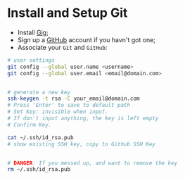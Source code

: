 # Install and Setup Git

-   Install [Gig](https//git-scm.com);
-   Sign up a [GitHub](https://github.com) account if you havn't got one;
-   Associate your `Git` and `GitHub`:

```bash
# user settings
git config --global user.name <username>
git config --global user.email <email@domain.com>


# generate a new key
ssh-keygen -t rsa -C your_email@domain.com
# Press 'Enter' to save to default path
# Set Key: invisible when input.
# If don't input anything, the key is left empty
# Confirm Key.

cat ~/.ssh/id_rsa.pub
# show existing SSH key, copy to Github SSH Key


# DANGER: If you messed up, and want to remove the key
rm ~/.ssh/id_rsa.pub
```
